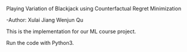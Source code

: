 Playing Variation of Blackjack using Counterfactual Regret Minimization

-Author: Xulai Jiang Wenjun Qu

This is the implementation for our ML course project. 

Run the code with Python3.
